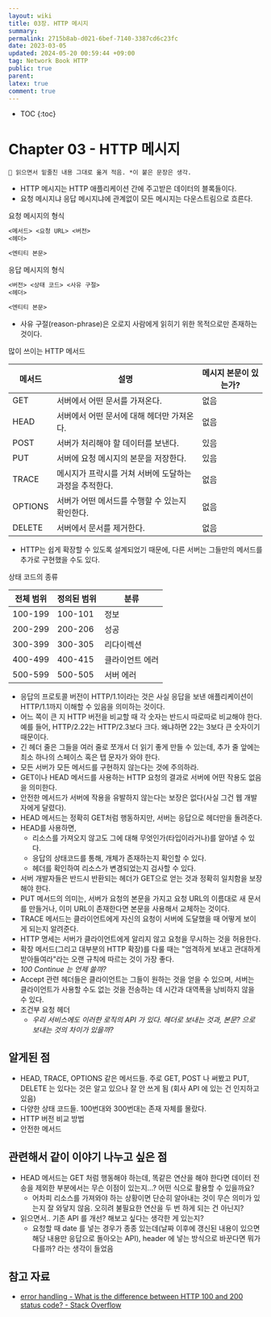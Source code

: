 ```yaml
---
layout: wiki
title: 03장. HTTP 메시지
summary: 
permalink: 2715b8ab-d021-6bef-7140-3387cd6c23fc
date: 2023-03-05
updated: 2024-05-20 00:59:44 +09:00
tag: Network Book HTTP 
public: true
parent: 
latex: true
comment: true
---
```


* TOC
{:toc}

# Chapter 03 - HTTP 메시지

```
📌 읽으면서 밑줄친 내용 그대로 옮겨 적음. *이 붙은 문장은 생각.
```

- HTTP 메시지는 HTTP 애플리케이션 간에 주고받은 데이터의 블록들이다.
- 요청 메시지냐 응답 메시지냐에 관계없이 모든 메시지는 다운스트림으로 흐른다.

요청 메시지의 형식
```markdown
<메서드> <요청 URL> <버전>
<헤더>

<엔티티 본문>
```

응답 메시지의 형식
```markdown
<버전> <상태 코드> <사유 구절>
<헤더>

<엔티티 본문>
```

- 사유 구절(reason-phrase)은 오로지 사람에게 읽히기 위한 목적으로만 존재하는 것이다.

많이 쓰이는 HTTP 메서드

| 메서드  | 설명                                                    | 메시지 본문이 있는가? |
| ------- | ------------------------------------------------------- | --------------------- |
| GET     | 서버에서 어떤 문서를 가져온다.                          | 없음                  |
| HEAD    | 서버에서 어떤 문서에 대해 헤더만 가져온다.              | 없음                  |
| POST    | 서버가 처리해야 할 데이터를 보낸다.                     | 있음                  |
| PUT     | 서버에 요청 메시지의 본문을 저장한다.                   | 있음                  |
| TRACE   | 메시지가 프락시를 거쳐 서버에 도달하는 과정을 추적한다. | 없음                  |
| OPTIONS | 서버가 어떤 메서드를 수행할 수 있는지 확인한다.         | 없음                  |
| DELETE  | 서버에서 문서를 제거한다.                               | 없음                  |

- HTTP는 쉽게 확장할 수 있도록 설계되었기 때문에, 다른 서버는 그들만의 메서드를 추가로 구현했을 수도 있다.

상태 코드의 종류

| 전체 범위 | 정의된 범위 | 분류            |
| --------- | ----------- | --------------- |
| 100-199   | 100-101     | 정보            |
| 200-299   | 200-206     | 성공            |
| 300-399   | 300-305     | 리다이렉션      |
| 400-499   | 400-415     | 클라이언트 에러 |
| 500-599   | 500-505     | 서버 에러       |

- 응답의 프로토콜 버전이 HTTP/1.1이라는 것은 사실 응답을 보낸 애플리케이션이 HTTP/1.1까지 이해할 수 있음을 의미하는 것이다.
- 어느 쪽이 큰 지 HTTP 버전을 비교할 때 각 숫자는 반드시 따로따로 비교해야 한다. 예를 들어, HTTP/2.22는 HTTP/2.3보다 크다. 왜냐하면 22는 3보다 큰 숫자이기 때문이다.
- 긴 헤더 줄은 그들을 여러 줄로 쪼개서 더 읽기 좋게 만들 수 있는데, 추가 줄 앞에는 최소 하나의 스페이스 혹은 탭 문자가 와야 한다.
- 모든 서버가 모든 메서드를 구현하지 않는다는 것에 주의하라.
- GET이나 HEAD 메서드를 사용하는 HTTP 요청의 결과로 서버에 어떤 작용도 없음을 의미한다.
- 안전한 메서드가 서버에 작용을 유발하지 않는다는 보장은 없다(사실 그건 웹 개발자에게 달렸다).
- HEAD 메서드는 정확히 GET처럼 행동하지만, 서버는 응답으로 헤더만을 돌려준다.
- HEAD를 사용하면,
	- 리소스를 가져오지 않고도 그에 대해 무엇인가(타입이라거나)를 알아낼 수 있다.
	- 응답의 상태코드를 통해, 개체가 존재하는지 확인할 수 있다.
	- 헤더를 확인하여 리소스가 변경되었는지 검사할 수 있다.
- 서버 개발자들은 반드시 반환되는 헤더가 GET으로 얻는 것과 정확히 일치함을 보장해야 한다.
- PUT 메서드의 의미는, 서버가 요청의 본문을 가지고 요청 URL의 이름대로 새 문서를 만들거나, 이미 URL이 존재한다면 본문을 사용해서 교체하는 것이다.
- TRACE 메서드는 클라이언트에게 자신의 요청이 서버에 도달했을 때 어떻게 보이게 되는지 알려준다.
- HTTP 명세는 서버가 클라이언트에게 알리지 않고 요청을 무시하는 것을 허용한다.
- 확장 메서드(그리고 대부분의 HTTP 확장)를 다룰 때는 "엄격하게 보내고 관대하게 받아들여라"라는 오랜 규칙에 따르는 것이 가장 좋다.
- *100 Continue 는 언제 쓸까?*
- Accept 관련 헤더들은 클라이언트는 그들이 원하는 것을 얻을 수 있으며, 서버는 클라이언트가 사용할 수도 없는 것을 전송하는 데 시간과 대역폭을 낭비하지 않을 수 있다.
- 조건부 요청 헤더
	- *우리 서비스에도 이러한 로직의 API 가 있다. 헤더로 보내는 것과, 본문? 으로 보내는 것의 차이가 있을까?*

## 알게된 점

- HEAD, TRACE, OPTIONS 같은 메서드들. 주로 GET, POST 나 써봤고 PUT, DELETE 는 있다는 것은 알고 있으나 잘 안 쓰게 됨 (회사 API 에 있는 건 인지하고 있음)
- 다양한 상태 코드들. 100번대와 300번대는 존재 자체를 몰랐다.
- HTTP 버전 비교 방법
- 안전한 메서드

## 관련해서 같이 이야기 나누고 싶은 점

- HEAD 메서드는 GET 처럼 행동해야 하는데, 똑같은 연산을 해야 한다면 데이터 전송을 제외한 부분에서는 무슨 이점이 있는지...? 어떤 식으로 활용할 수 있을까요?
	- 어차피 리소스를 가져와야 하는 상황이면 단순히 알아내는 것이 무슨 의미가 있는지 잘 와닿지 않음. 오히려 불필요한 연산을 두 번 하게 되는 건 아닌지?
- 읽으면서.. 기존 API 를 개선? 해보고 싶다는 생각한 게 있는지?
	- 요청할 때 date 를 넣는 경우가 종종 있는데(날짜 이후에 갱신된 내용이 있으면 해당 내용만 응답으로 돌아오는 API), header 에 넣는 방식으로 바꾼다면 뭐가 다를까? 라는 생각이 들었음

## 참고 자료

- [error handling - What is the difference between HTTP 100 and 200 status code? - Stack Overflow](https://stackoverflow.com/questions/24799037/what-is-the-difference-between-http-100-and-200-status-code)
